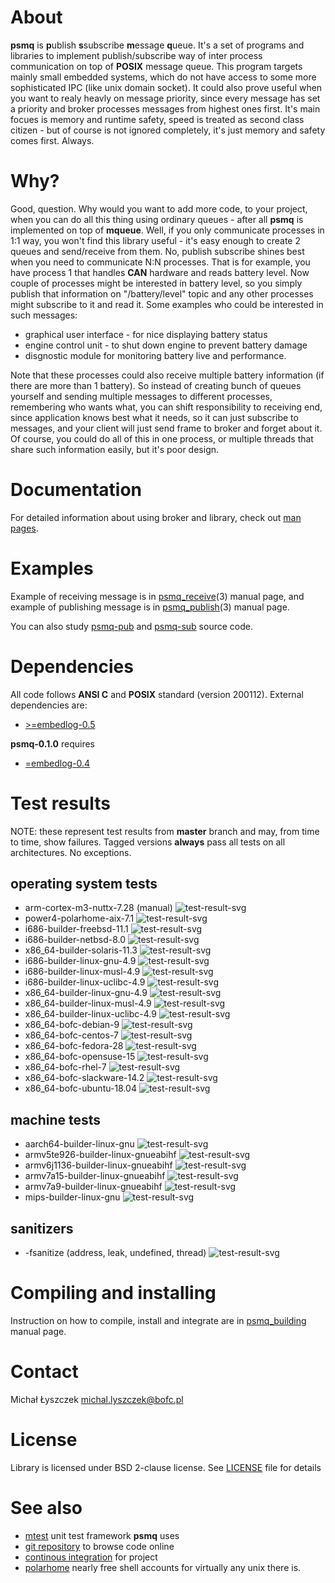 [kursg-meta]: # (order: 1)

About
=====

**psmq** is **p**ublish **s**subscribe **m**essage **q**ueue. It's a set of
programs and libraries to implement publish/subscribe way of inter process
communication on top of **POSIX** message queue. This program targets mainly
small embedded systems, which do not have access to some more sophisticated IPC
(like unix domain socket). It could also prove useful when you want to realy
heavly on message priority, since every message has set a priority and broker
processes messages from highest ones first. It's main focues is memory and
runtime safety, speed is treated as second class citizen - but of course is not
ignored completely, it's just memory and safety comes first. Always.

Why?
====

Good, question. Why would you want to add more code, to your project, when you
can do all this thing using ordinary queues - after all **psmq** is implemented on
top of **mqueue**. Well, if you only communicate processes in 1:1 way, you won't
find this library useful - it's easy enough to create 2 queues and send/receive
from them. No, publish subscribe shines best when you need to communicate N:N
processes. That is for example, you have process 1 that handles **CAN** hardware
and reads battery level. Now couple of processes might be interested in battery
level, so you simply publish that information on "/battery/level" topic and any
other processes might subscribe to it and read it. Some examples who could be
interested in such messages:

* graphical user interface - for nice displaying battery status
* engine control unit - to shut down engine to prevent battery damage
* disgnostic module for monitoring battery live and performance.

Note that these processes could also receive multiple battery information (if
there are more than 1 battery). So instead of creating bunch of queues yourself
and sending multiple messages to different processes, remembering who wants
what, you can shift responsibility to receiving end, since application knows
best what it needs, so it can just subscribe to messages, and your client will
just send frame to broker and forget about it. Of course, you could do all of
this in one process, or multiple threads that share such information easily, but
it's poor design.

Documentation
=============

For detailed information about using broker and library, check out
[man pages](https://psmq.bofc.pl/manuals.html).

Examples
========

Example of receiving message is in
[psmq_receive](https://psmq.bofc.pl/manuals/psmq_receive.3.html)(3) manual
page, and example of publishing message is in
[psmq_publish](https://psmq.bofc.pl/manuals/psmq_publish.3.html)(3) manual
page.

You can also study [psmq-pub](https://git.bofc.pl/psmq/tree/src/psmq-pub.c)
and [psmq-sub](https://git.bofc.pl/psmq/tree/src/psmq-sub.c) source code.

Dependencies
============

All code follows **ANSI C** and **POSIX** standard (version 200112).
External dependencies are:

* [>=embedlog-0.5](https://embedlog.bofc.pl)

**psmq-0.1.0** requires
* [=embedlog-0.4](https://embedlog.bofc.pl)

Test results
============

NOTE: these represent test results from **master** branch and may, from time to
time, show failures. Tagged versions **always** pass all tests on all
architectures. No exceptions.

operating system tests
----------------------

* arm-cortex-m3-nuttx-7.28 (manual) ![test-result-svg][fsan]
* power4-polarhome-aix-7.1 ![test-result-svg][p4aix]
* i686-builder-freebsd-11.1 ![test-result-svg][x32fb]
* i686-builder-netbsd-8.0 ![test-result-svg][x32nb]
* x86_64-builder-solaris-11.3 ![test-result-svg][x64ss]
* i686-builder-linux-gnu-4.9 ![test-result-svg][x32lg]
* i686-builder-linux-musl-4.9 ![test-result-svg][x32lm]
* i686-builder-linux-uclibc-4.9 ![test-result-svg][x32lu]
* x86_64-builder-linux-gnu-4.9 ![test-result-svg][x64lg]
* x86_64-builder-linux-musl-4.9 ![test-result-svg][x64lm]
* x86_64-builder-linux-uclibc-4.9 ![test-result-svg][x64lu]
* x86_64-bofc-debian-9 ![test-result-svg][x64debian9]
* x86_64-bofc-centos-7 ![test-result-svg][x64centos7]
* x86_64-bofc-fedora-28 ![test-result-svg][x64fedora28]
* x86_64-bofc-opensuse-15 ![test-result-svg][x64suse15]
* x86_64-bofc-rhel-7 ![test-result-svg][x64rhel7]
* x86_64-bofc-slackware-14.2 ![test-result-svg][x64slackware142]
* x86_64-bofc-ubuntu-18.04 ![test-result-svg][x64ubuntu1804]

machine tests
-------------

* aarch64-builder-linux-gnu ![test-result-svg][a64lg]
* armv5te926-builder-linux-gnueabihf ![test-result-svg][armv5]
* armv6j1136-builder-linux-gnueabihf ![test-result-svg][armv6]
* armv7a15-builder-linux-gnueabihf ![test-result-svg][armv7a15]
* armv7a9-builder-linux-gnueabihf ![test-result-svg][armv7a9]
* mips-builder-linux-gnu ![test-result-svg][m32lg]

sanitizers
----------

* -fsanitize (address, leak, undefined, thread) ![test-result-svg][fsan]

Compiling and installing
========================

Instruction on how to compile, install and integrate are in
[psmq_building](https://psmq.bofc.pl/manuals/psmq_building.7.html) manual
page.

Contact
=======

Michał Łyszczek <michal.lyszczek@bofc.pl>

License
=======

Library is licensed under BSD 2-clause license. See
[LICENSE](http://git.bofc.pl/psmq/tree/LICENSE) file for details

See also
========

* [mtest](http://mtest.bofc.pl) unit test framework **psmq** uses
* [git repository](http://git.bofc.pl/psmq) to browse code online
* [continous integration](http://ci.psmq.bofc.pl) for project
* [polarhome](http://www.polarhome.com) nearly free shell accounts for
  virtually any unix there is.

[a64lg]: http://ci.psmq.bofc.pl/badges/aarch64-builder-linux-gnu-tests.svg
[armv5]: http://ci.psmq.bofc.pl/badges/armv5te926-builder-linux-gnueabihf-tests.svg
[armv6]: http://ci.psmq.bofc.pl/badges/armv6j1136-builder-linux-gnueabihf-tests.svg
[armv7a15]: http://ci.psmq.bofc.pl/badges/armv7a15-builder-linux-gnueabihf-tests.svg
[armv7a9]: http://ci.psmq.bofc.pl/badges/armv7a9-builder-linux-gnueabihf-tests.svg
[x32fb]: http://ci.psmq.bofc.pl/badges/i686-builder-freebsd-tests.svg
[x32lg]: http://ci.psmq.bofc.pl/badges/i686-builder-linux-gnu-tests.svg
[x32lm]: http://ci.psmq.bofc.pl/badges/i686-builder-linux-musl-tests.svg
[x32lu]: http://ci.psmq.bofc.pl/badges/i686-builder-linux-uclibc-tests.svg
[x32nb]: http://ci.psmq.bofc.pl/badges/i686-builder-netbsd-tests.svg
[m32lg]: http://ci.psmq.bofc.pl/badges/mips-builder-linux-gnu-tests.svg
[x64lg]: http://ci.psmq.bofc.pl/badges/x86_64-builder-linux-gnu-tests.svg
[x64lm]: http://ci.psmq.bofc.pl/badges/x86_64-builder-linux-musl-tests.svg
[x64lu]: http://ci.psmq.bofc.pl/badges/x86_64-builder-linux-uclibc-tests.svg
[x64ss]: http://ci.psmq.bofc.pl/badges/x86_64-builder-solaris-tests.svg
[p4aix]: http://ci.psmq.bofc.pl/badges/power4-polarhome-aix-tests.svg
[x64debian9]: http://ci.psmq.bofc.pl/badges/x86_64-debian-9-tests.svg
[x64centos7]: http://ci.psmq.bofc.pl/badges/x86_64-centos-7-tests.svg
[x64fedora28]: http://ci.psmq.bofc.pl/badges/x86_64-fedora-28-tests.svg
[x64suse15]: http://ci.psmq.bofc.pl/badges/x86_64-opensuse-15-tests.svg
[x64rhel7]: http://ci.psmq.bofc.pl/badges/x86_64-rhel-7-tests.svg
[x64slackware142]: http://ci.psmq.bofc.pl/badges/x86_64-slackware-142-tests.svg
[x64ubuntu1804]: http://ci.psmq.bofc.pl/badges/x86_64-ubuntu-1804-tests.svg
[fsan]: http://ci.psmq.bofc.pl/badges/fsanitize.svg
